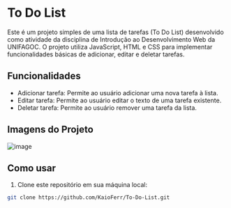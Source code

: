 # To Do List

Este é um projeto simples de uma lista de tarefas (To Do List) desenvolvido como atividade da disciplina de Introdução ao Desenvolvimento Web da UNIFAGOC. O projeto utiliza JavaScript, HTML e CSS para implementar funcionalidades básicas de adicionar, editar e deletar tarefas.

## Funcionalidades

- Adicionar tarefa: Permite ao usuário adicionar uma nova tarefa à lista.
- Editar tarefa: Permite ao usuário editar o texto de uma tarefa existente.
- Deletar tarefa: Permite ao usuário remover uma tarefa da lista.

## Imagens do Projeto
![image](https://github.com/KaioFerr/To-Do-List/assets/121730814/e093d198-463f-4310-b38a-6deb7760e554)


## Como usar

1. Clone este repositório em sua máquina local:

```bash
git clone https://github.com/KaioFerr/To-Do-List.git
